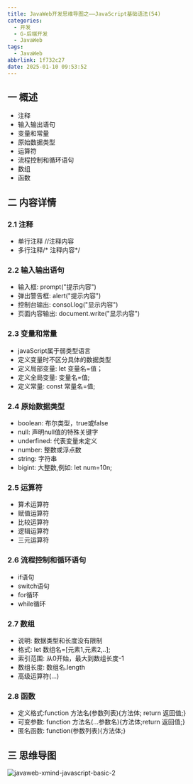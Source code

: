 ```yaml
---
title: JavaWeb开发思维导图之——JavaScript基础语法(54)
categories:
  - 开发
  - G-后端开发
  - JavaWeb
tags:
  - JavaWeb
abbrlink: 1f732c27
date: 2025-01-10 09:53:52
---
```

## 一 概述

* 注释
* 输入输出语句
* 变量和常量
* 原始数据类型
* 运算符
* 流程控制和循环语句
* 数组
* 函数

<!--more-->

## 二 内容详情

### 2.1 注释

* 单行注释 //注释内容
* 多行注释/* 注释内容*/

### 2.2 输入输出语句

* 输入框: prompt("提示内容")
* 弹出警告框: alert("提示内容")
* 控制台输出: consol.log("显示内容")
* 页面内容输出: document.write("显示内容")

### 2.3 变量和常量

*  javaScript属于弱类型语言
* 定义变量时不区分具体的数据类型
* 定义局部变量: let 变量名=值；
* 定义全局变量: 变量名=值;
* 定义常量: const 常量名=值;

### 2.4 原始数据类型

* boolean: 布尔类型，true或false
* null: 声明null值的特殊关键字
* underfined: 代表变量未定义
* number: 整数或浮点数
* string: 字符串
* bigint: 大整数,例如: let num=10n;

### 2.5 运算符

* 算术运算符
* 赋值运算符
* 比较运算符
* 逻辑运算符
* 三元运算符

### 2.6 流程控制和循环语句

* if语句
* switch语句
* for循环
* while循环

### 2.7 数组

* 说明: 数据类型和长度没有限制
* 格式: let 数组名=[元素1,元素2,..];
* 索引范围: 从0开始，最大到数组长度-1
* 数组长度: 数组名.length
* 高级运算符(...)

### 2.8 函数

* 定义格式:function 方法名(参数列表){方法体; return 返回值;}
* 可变参数: function 方法名(...参数名){方法体;return 返回值;}
* 匿名函数: function(参数列表){方法体;}

## 三 思维导图

![javaweb-xmind-javascript-basic-2][1]



[1]:https://cdn.jsdelivr.net/gh/PGzxc/CDN/blog-java/javaweb-xmind-javascript-basic-2.png